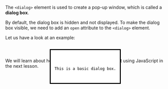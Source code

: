 The `<dialog>` element is used
to create a pop-up window,
which is called a **dialog box**.

By default, the dialog box is
hidden and not displayed.
To make the dialog box visible,
we need to add an `open`
attribute to the `<dialog>` element.

Let us have a look at an example:
<codeblock language="html" type="lesson">
<code>
<dialog open>
  <p>This is a basic dialog box.</p>
</dialog>
</code>
</codeblock>

We will learn about how to control
the `<dialog>` element using
JavaScript in the next lesson.
